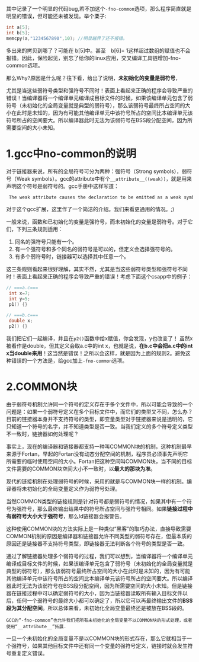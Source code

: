 <!--
 * @Author: your name
 * @Date: 2020-11-12 14:14:52
 * @LastEditTime: 2020-11-12 14:32:52
 * @LastEditors: Please set LastEditors
 * @Description: In User Settings Edit
 * @FilePath: \Linux\language\gcc\-fno-common选项.md
-->

其中记录了一个明显的代码bug,若不加这个`-fno-common`选项，那么程序简直就是明显的错误，但可能还未被发现。举个栗子:

```c
int a[5];
int b[5];
memcpy(a,"1234567890",10); //明显越界了还不报错。
```
多出来的拷贝到哪了？可能在 b[5]中。甚至　b[6]= 1这样超过数组的赋值也不会报错。因此，保险起见，别忘了给你的linux应用，交叉编译工具链增加-fno-common选项。

那么Why?原因是什么呢？往下看，给出了说明，**未初始化的变量是弱符号**，

尤其是当这些弱符号类型和强符号不同时！表面上看起来正确的程序会导致严重的错误！当编译器将一个编译单元编译成目标文件的时候，如果该编译单元包含了弱符号（未初始化的全局变量就是典型的弱符号），那么该弱符号最终所占空间的大小在此时是未知的，因为有可能其他编译单元中该符号所占的空间比本编译单元该符号所占的空间要大。所以编译器此时无法为该弱符号在BSS段分配空间，因为所需要空间的大小未知。

# 1.gcc中no-common的说明
对于链接器来说，所有的全局符号可分为两种：强符号（Strong symbols），弱符号（Weak symbols）。gcc的attribute中有个`__attribute__((weak))`，就是用来声明这个符号是弱符号的。gcc手册中这样写道：

```c
 The weak attribute causes the declaration to be emitted as a weak symbol rather than a global. This is primarily useful in defining library functions which can be overridden in user code, though it can also be used with non-function declarations. Weak symbols are supported for ELF targets, and also for a.out targets when using the GNU assembler and linker.
```
对于这个gcc扩展，这里作了一个简洁的介绍。我们来看更通用的情况。;)

一般来说，函数和已初始化的变量是强符号，而未初始化的变量是弱符号。对于它们，下列三条规则适用：

1. 同名的强符号只能有一个。
2. 有一个强符号和多个同名的弱符号是可以的，但定义会选择强符号的。
3. 有多个弱符号时，链接器可以选择其中任意一个。

这三条规则看起来很好理解，其实不然，尤其是当这些弱符号类型和强符号不同时！表面上看起来正确的程序会导致严重的错误！考虑下面这个csapp中的例子：

```c
// ===a.c===
 int x=7;
 int y=5;
 p1() {}

// ===b.c===
 double x;
 p2() {}
```
我们把它们一起编译，并且在`p2()`函数中给x赋值，你会发现，y也改变了！ 虽然x被看作是double，但其定义会取a.c中的int x，也就是说，**在b.c中会把a.c中的int x当double来用**！这当然是错误！之所以会这样，就是因为上面的规则2。避免这种错误的一个方法是，给gcc加上`-fno-common`选项。

# 2.COMMON块
由于弱符号机制允许同一个符号的定义存在于多个文件中，所以可能会导致的一个问题是：如果一个弱符号定义在多个目标文件中，而它们的类型又不同，怎么办？目前的链接器本身并不支持符号的类型，即变量类型对于链接器来说是透明的，它只知道一个符号的名字，并不知道类型是否一致。当我们定义的多个符号定义类型不一致时，链接器如何处理呢？

事实上，现在的编译器和链接器都支持一种叫COMMON块的机制，这种机制最早来源于Fortan，早起的Fortan没有动态分配空间的机制，程序员必须事先声明它所需要的临时使用空间的大小。Fortan把这种空间叫COMMON块，当不同的目标文件需要的COMMON块空间大小不一致时，以**最大的那块为准**。

现代的链接机制在处理弱符号的时候，采用的就是与COMMON块一样的机制。编译器将未初始化的全局变量定义作为弱符号处理。

当然COMMON类型的链接规则是针对符号都是弱符号的情况，如果其中有一个符号为强符号，那么最终输出结果中的符号所占空间与强符号相同。如果**链接过程中有弱符号大小大于强符号**，那么ld链接器会报警告。

这种使用COMMON块的方法实际上是一种类似“黑客”的取巧办法，直接导致需要COMMON机制的原因是编译器和链接器允许不同类型的弱符号存在，但最本质的原因还是链接器不支持符号类型，即链接器无法判断各个符号的类型是否一致。

通过了解链接器处理多个弱符号的过程，我们可以想到，当编译器将一个编译单元编译成目标文件的时候，如果该编译单元包含了弱符号（未初始化的全局变量就是典型的弱符号），那么该弱符号最终所占空间的大小在此时是未知的，因为有可能其他编译单元中该符号所占的空间比本编译单元该符号所占的空间要大。所以编译器此时无法为该弱符号在BSS段分配空间，因为所需要空间的大小未知。但是链接器在链接过程中可以确定弱符号的大小，因为当链接器读取所有输入目标文件以后，任何一个弱符号的最终大小都可以确定了，所以它可以再最终输出文件的**BSS段为其分配空间**。所以总体来看，未初始化全局变量最终还是被放在BSS段的。

```
GCC的“-fno-common”也允许我们把所有未初始化的全局变量不以COMMON块的形式处理，或者使用“__attribute__”拓展.
```
一旦一个未初始化的全局变量不是以COMMON块的形式存在，那么它就相当于一个强符号，如果其他目标文件中还有同一个变量的强符号定义，链接时就会发生符号重复定义错误。